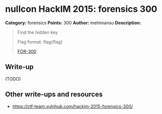 # nullcon HackIM 2015: forensics 300

**Category:** forensics
**Points:** 300
**Author:** mehimansu
**Description:**

> Find the hidden key
>
> Flag format: flag{flag}
>
> [FOR-300](FOR-300)

## Write-up

(TODO)

## Other write-ups and resources

* <https://ctf-team.vulnhub.com/hackim-2015-forensics-300/>
